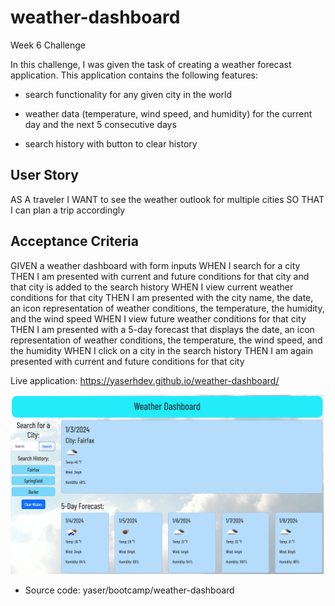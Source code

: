 # weather-dashboard
Week 6 Challenge

In this challenge, I was given the task of creating a weather forecast application. This application contains the following features:

- search functionality for any given city in the world

- weather data (temperature, wind speed, and humidity) for the current day and the next 5 consecutive days

- search history with button to clear history


## User Story
AS A traveler
I WANT to see the weather outlook for multiple cities
SO THAT I can plan a trip accordingly

## Acceptance Criteria
GIVEN a weather dashboard with form inputs
WHEN I search for a city
THEN I am presented with current and future conditions for that city and that city is added to the search history
WHEN I view current weather conditions for that city
THEN I am presented with the city name, the date, an icon representation of weather conditions, the temperature, the humidity, and the wind speed
WHEN I view future weather conditions for that city
THEN I am presented with a 5-day forecast that displays the date, an icon representation of weather conditions, the temperature, the wind speed, and the humidity
WHEN I click on a city in the search history
THEN I am again presented with current and future conditions for that city


Live application: https://yaserhdev.github.io/weather-dashboard/

![Screenshot of deployed application](assets/images/weather-dashboard-screenshot.png)

* Source code: yaser/bootcamp/weather-dashboard